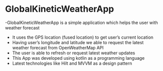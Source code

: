 # GlobalKineticWeatherApp

-GlobalKineticWeatherApp is a simple application which helps the user with weather forecast 
- It uses the GPS location (fused location) to get user’s current location
- Having user’s longitude and latitude we able to request the latest weather forecast from OpenWeatherMap API
- The user is able to refresh or request latest weather updates
- This App was developed using kotlin as a programming language 
- Latest technologies like Hilt and MVVM as a design pattern

